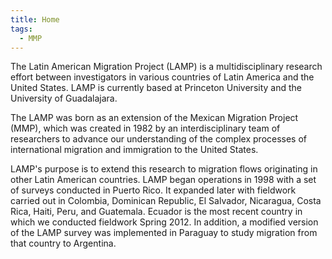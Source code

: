 ```yaml
---
title: Home
tags:
  - MMP
---
```



The Latin American Migration Project (LAMP) is a multidisciplinary research effort between investigators in various countries of Latin America and the United States. LAMP is currently based at Princeton University and the University of Guadalajara.

The LAMP was born as an extension of the Mexican Migration Project (MMP), which was created in 1982 by an interdisciplinary team of researchers to advance our understanding of the complex processes of international migration and immigration to the United States.

LAMP's purpose is to extend this research to migration flows originating in other Latin American countries. LAMP began operations in 1998 with a set of surveys conducted in Puerto Rico. It expanded later with fieldwork carried out in Colombia, Dominican Republic, El Salvador, Nicaragua, Costa Rica, Haiti, Peru, and Guatemala. Ecuador is the most recent country in which we conducted fieldwork Spring 2012. In addition, a modified version of the LAMP survey was implemented in Paraguay to study migration from that country to Argentina.
